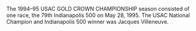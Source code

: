 The 1994–95 USAC GOLD CROWN CHAMPIONSHIP season consisted of one race, the 79th Indianapolis 500 on May 28, 1995. The USAC National Champion and Indianapolis 500 winner was Jacques Villeneuve.

